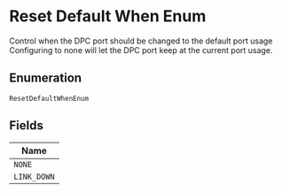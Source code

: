 
# Reset Default When Enum

Control when the DPC port should be changed to the default port usage
Configuring to none will let the DPC port keep at the current port usage.

## Enumeration

`ResetDefaultWhenEnum`

## Fields

| Name |
|  --- |
| `NONE` |
| `LINK_DOWN` |

